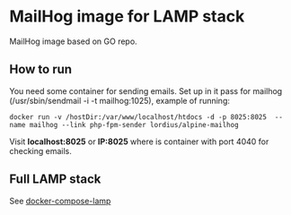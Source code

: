 # MailHog image for LAMP stack
MailHog image based on GO repo.

## How to run

You need some container for sending emails. Set up in it pass for mailhog (/usr/sbin/sendmail -i -t mailhog:1025), example of running:

`docker run -v /hostDir:/var/www/localhost/htdocs -d -p 8025:8025  --name mailhog --link php-fpm-sender lordius/alpine-mailhog`

Visit **localhost:8025** or **IP:8025** where is container with port 4040 for checking emails.

## Full LAMP stack

See [docker-compose-lamp](https://github.com/a-kom/docker-compose-lamp)

